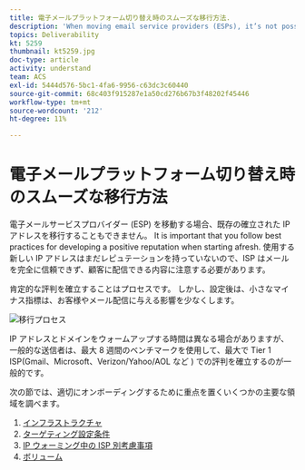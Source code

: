 ```yaml
---
title: 電子メールプラットフォーム切り替え時のスムーズな移行方法.
description: 'When moving email service providers (ESPs), it’s not possible to also transition your existing, established IP addresses. 新しく始める際に、肯定的な評判を高めるためのベストプラクティスに従うことが重要です。 '
topics: Deliverability
kt: 5259
thumbnail: kt5259.jpg
doc-type: article
activity: understand
team: ACS
exl-id: 5444d576-5bc1-4fa6-9956-c63dc3c60440
source-git-commit: 68c403f915287e1a50cd276b67b3f48202f45446
workflow-type: tm+mt
source-wordcount: '212'
ht-degree: 11%

---
```


# 電子メールプラットフォーム切り替え時のスムーズな移行方法

電子メールサービスプロバイダー (ESP) を移動する場合、既存の確立された IP アドレスを移行することもできません。 It is important that you follow best practices for developing a positive reputation when starting afresh. 使用する新しい IP アドレスはまだレピュテーションを持っていないので、ISP はメールを完全に信頼できず、顧客に配信できる内容に注意する必要があります。

肯定的な評判を確立することはプロセスです。 しかし、設定後は、小さなマイナス指標は、お客様やメール配信に与える影響を少なくします。

![移行プロセス](../assets/transition-process.png)

IP アドレスとドメインをウォームアップする時間は異なる場合がありますが、一般的な送信者は、最大 8 週間のベンチマークを使用して、最大で Tier 1 ISP(Gmail、Microsoft、Verizon/Yahoo/AOL など ) での評判を確立するのが一般的です。

次の節では、適切にオンボーディングするために重点を置くいくつかの主要な領域を調べます。

1. [インフラストラクチャ](/help/transition-process/infrastructure.md)
2. [ターゲティング設定条件](/help/transition-process/targeting-criteria.md)
3. [IP ウォーミング中の ISP 別考慮事項](/help/transition-process/isp-specific-considerations-during-ip-warming.md)
4. [ボリューム](/help/transition-process/volume.md)
